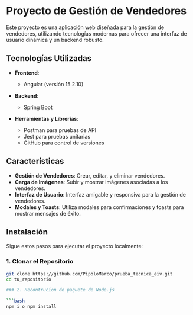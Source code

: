 # Proyecto de Gestión de Vendedores

Este proyecto es una aplicación web diseñada para la gestión de vendedores, utilizando tecnologías modernas para ofrecer una interfaz de usuario dinámica y un backend robusto.

## Tecnologías Utilizadas

- **Frontend**: 
  - Angular (versión 15.2.10)
  
- **Backend**: 
  - Spring Boot
- **Herramientas y Librerías**:
  - Postman para pruebas de API
  - Jest para pruebas unitarias
  - GitHub para control de versiones

## Características

- **Gestión de Vendedores**: Crear, editar, y eliminar vendedores.
- **Carga de Imágenes**: Subir y mostrar imágenes asociadas a los vendedores.
- **Interfaz de Usuario**: Interfaz amigable y responsiva para la gestión de vendedores.
- **Modales y Toasts**: Utiliza modales para confirmaciones y toasts para mostrar mensajes de éxito.

## Instalación

Sigue estos pasos para ejecutar el proyecto localmente:

### 1. Clonar el Repositorio

```bash
git clone https://github.com/PipoloMarco/prueba_tecnica_eiv.git
cd tu_repositorio

### 2. Recontrucion de paquete de Node.js
 
```bash
npm i o npm install


